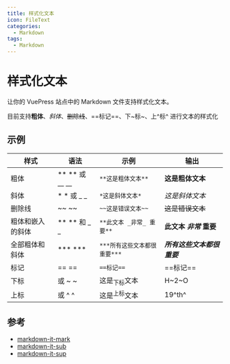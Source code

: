 ```yaml
---
title: 样式化文本
icon: FileText
categories:
  - Markdown
tags:
  - Markdown
---
```

# 样式化文本
让你的 VuePress 站点中的 Markdown 文件支持样式化文本。

目前支持**粗体**、*斜体*、~~删除线~~、==标记==、下~标~、上^标^ 进行文本的样式化

<!-- more -->

## 示例

| 样式	      | 语法                 | 示例                   | 输出      |
|----------|--------------------|----------------------|---------|
| 粗体       | ** ** 或 __ __      | `**这是粗体文本**	`        | **这是粗体文本** |
| 斜体       | * * 或 _ _          | 	`*这是斜体文本*`          |  	*这是斜体文本* |
| 删除线      | ~~ ~~	             | `~~这是错误文本~~`	        |  ~~这是错误文本~~ |
| 粗体和嵌入的斜体 | ** ** 和 _ _	       | 	`**此文本 _非常_ 重要**`   |   **此文本 _非常_ 重要** |
| 全部粗体和斜体  | *** ***	           | 	`***所有这些文本都很重要***`	 |     ***所有这些文本都很重要*** |
| 标记       | == ==	             | 	`==标记==`	           |     ==标记== |
| 下标       | <sub> </sub> 或 ~ ~ | 这是<sub>下标</sub>文本    |  H~2~O  |
| 上标       | <sup> </sup> 或 ^ ^ | 这是<sup>上标</sup>文本    |  19^th^ |


## 参考
- [markdown-it-mark](https://github.com/markdown-it/markdown-it-mark)
- [markdown-it-sub](https://github.com/markdown-it/markdown-it-sub)
- [markdown-it-sup](https://github.com/markdown-it/markdown-it-sup)
